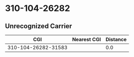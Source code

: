 # 310-104-26282
## Unrecognized Carrier


| CGI | Nearest CGI | Distance |
|-----|-------------|----------|
| 310-104-26282-31583 |  | 0.0 |
